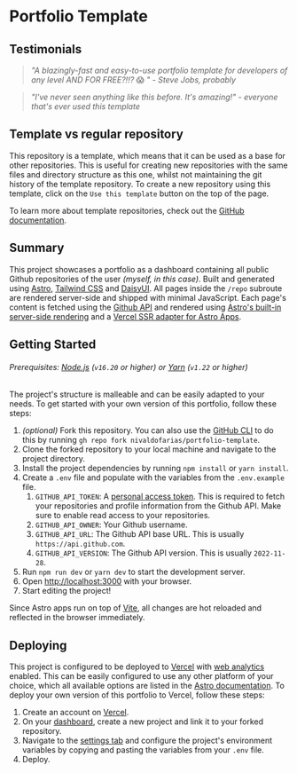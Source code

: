 # Portfolio Template

## Testimonials

> _"A blazingly-fast and easy-to-use portfolio template for developers of any level AND FOR FREE?!!?_ 😱 _" - Steve Jobs, probably_

> _"I've never seen anything like this before. It's amazing!" - everyone that's ever used this template_

## Template vs regular repository

This repository is a template, which means that it can be used as a base for other repositories. This is useful for creating new repositories with the same files and directory structure as this one, whilst not maintaining the git history of the template repository. To create a new repository using this template, click on the `Use this template` button on the top of the page.

To learn more about template repositories, check out the [GitHub documentation](https://docs.github.com/en/repositories/creating-and-managing-repositories/creating-a-repository-from-a-template).

## Summary

This project showcases a portfolio as a dashboard containing all public Github repositories of the user _(myself, in this case)_. Built and generated using [Astro](https://astro.build/), [Tailwind CSS](https://tailwindcss.com/) and [DaisyUI](https://daisyui.com/). All pages inside the `/repo` subroute are rendered server-side and shipped with minimal JavaScript. Each page's content is fetched using the [Github API](https://docs.github.com/en/rest) and rendered using [Astro's built-in server-side rendering](https://docs.astro.build/en/guides/server-side-rendering/) and a [Vercel SSR adapter for Astro Apps](https://docs.astro.build/en/guides/integrations-guide/vercel/).

## Getting Started

###### Prerequisites: [Node.js](https://nodejs.org/en/) (`v16.20` or higher) or [Yarn](https://yarnpkg.com/) (`v1.22` or higher)

The project's structure is malleable and can be easily adapted to your needs. To get started with your own version of this portfolio, follow these steps:

1. _(optional)_ Fork this repository. You can also use the [GitHub CLI](https://cli.github.com/) to do this by running `gh repo fork nivaldofarias/portfolio-template`.
2. Clone the forked repository to your local machine and navigate to the project directory.
3. Install the project dependencies by running `npm install` or `yarn install`.
4. Create a `.env` file and populate with the variables from the `.env.example` file.
   1. `GITHUB_API_TOKEN`: A [personal access token](https://docs.github.com/en/github/authenticating-to-github/keeping-your-account-and-data-secure/creating-a-personal-access-token). This is required to fetch your repositories and profile information from the Github API. Make sure to enable read access to your repositories.
   2. `GITHUB_API_OWNER`: Your Github username.
   3. `GITHUB_API_URL`: The Github API base URL. This is usually `https://api.github.com`.
   4. `GITHUB_API_VERSION`: The Github API version. This is usually `2022-11-28`.
5. Run `npm run dev` or `yarn dev` to start the development server.
6. Open [http://localhost:3000](http://localhost:3000) with your browser.
7. Start editing the project!

Since Astro apps run on top of [Vite](https://vitejs.dev/), all changes are hot reloaded and reflected in the browser immediately.

## Deploying

This project is configured to be deployed to [Vercel](https://vercel.com/) with [web analytics](https://vercel.com/docs/concepts/analytics) enabled. This can be easily configured to use any other platform of your choice, which all available options are listed in the [Astro documentation](https://docs.astro.build/en/guides/deploy/). To deploy your own version of this portfolio to Vercel, follow these steps:

1. Create an account on [Vercel](https://vercel.com/).
2. On your [dashboard](https://vercel.com/dashboard), create a new project and link it to your forked repository.
3. Navigate to the [settings tab](https://vercel.com/nivaldofarias/portfolio-template/settings) and configure the project's environment variables by copying and pasting the variables from your `.env` file.
4. Deploy.
